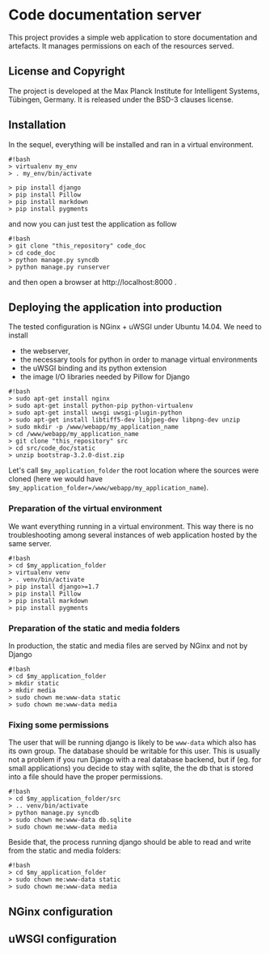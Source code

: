 # Code documentation server #

This project provides a simple web application to store documentation and artefacts. It manages permissions on each of the resources served. 

## License and Copyright #
The project is developed at the Max Planck Institute for Intelligent Systems, Tübingen, Germany. It is released under the BSD-3 clauses license. 


## Installation #
In the sequel, everything will be installed and ran in a virtual environment. 

```
#!bash
> virtualenv my_env
> . my_env/bin/activate

> pip install django
> pip install Pillow
> pip install markdown
> pip install pygments
```

and now you can just test the application as follow
```
#!bash
> git clone "this_repository" code_doc
> cd code_doc
> python manage.py syncdb
> python manage.py runserver
```
and then open a browser at http://localhost:8000 .

## Deploying the application into production #

The tested configuration is NGinx + uWSGI under Ubuntu 14.04. We need to install 

* the webserver, 
* the necessary tools for python in order to manage virtual environments
* the uWSGI binding and its python extension
* the image I/O libraries needed by Pillow for Django

```
#!bash
> sudo apt-get install nginx 
> sudo apt-get install python-pip python-virtualenv
> sudo apt-get install uwsgi uwsgi-plugin-python
> sudo apt-get install libtiff5-dev libjpeg-dev libpng-dev unzip
> sudo mkdir -p /www/webapp/my_application_name
> cd /www/webapp/my_application_name
> git clone "this_repository" src
> cd src/code_doc/static
> unzip bootstrap-3.2.0-dist.zip
```


Let's call ``$my_application_folder`` the root location where the sources were cloned (here we would have ``$my_application_folder=/www/webapp/my_application_name``).

### Preparation of the virtual environment ###

We want everything running in a virtual environment. This way there is no troubleshooting among several instances of web application hosted by the same server. 
```
#!bash
> cd $my_application_folder
> virtualenv venv
> . venv/bin/activate
> pip install django>=1.7
> pip install Pillow
> pip install markdown
> pip install pygments
```


### Preparation of the static and media folders ###

In production, the static and media files are served by NGinx and not by Django

```
#!bash
> cd $my_application_folder
> mkdir static
> mkdir media
> sudo chown me:www-data static
> sudo chown me:www-data media
```

### Fixing some permissions ###

The user that will be running django is likely to be ``www-data`` which also has its own group. The database should be writable for this user. This is usually not a problem if you run Django with a real database backend, but if (eg. for small applications) you decide to stay with sqlite, the the db that is stored into a file should have the proper permissions. 

```
#!bash
> cd $my_application_folder/src
> .. venv/bin/activate
> python manage.py syncdb
> sudo chown me:www-data db.sqlite
> sudo chown me:www-data media
```

Beside that, the process running django should be able to read and write from the static and media folders:

```
#!bash
> cd $my_application_folder
> sudo chown me:www-data static
> sudo chown me:www-data media
```

## NGinx configuration ##

## uWSGI configuration ##

